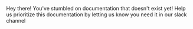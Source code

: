 Hey there! You've stumbled on documentation that doesn't exist yet! Help us prioritize this documentation by letting us know you need it in our slack channel